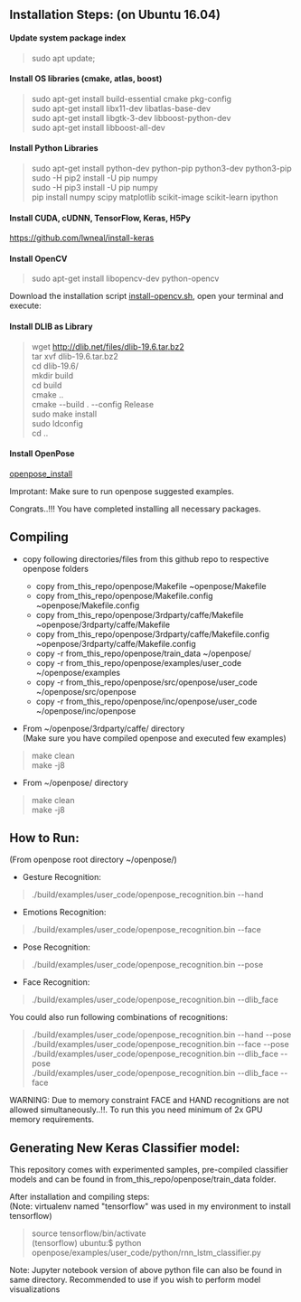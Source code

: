 
## Installation Steps: (on Ubuntu 16.04)

#### Update system package index
> sudo apt update;

#### Install OS libraries (cmake, atlas, boost)  
> sudo apt-get install build-essential cmake pkg-config  
> sudo apt-get install libx11-dev libatlas-base-dev  
> sudo apt-get install libgtk-3-dev libboost-python-dev  
> sudo apt-get install libboost-all-dev  

#### Install Python Libraries
> sudo apt-get install python-dev python-pip python3-dev python3-pip  
> sudo -H pip2 install -U pip numpy  
> sudo -H pip3 install -U pip numpy  
> pip install numpy scipy matplotlib scikit-image scikit-learn ipython

#### Install CUDA, cUDNN, TensorFlow, Keras, H5Py
https://github.com/lwneal/install-keras

#### Install OpenCV  
> sudo apt-get install libopencv-dev python-opencv  

Download the installation script [install-opencv.sh](https://github.com/milq/milq/blob/master/scripts/bash/install-opencv.sh), open your terminal and execute:  

#### Install DLIB as Library
> wget <a class="vglnk" href="http://dlib.net/files/dlib-19.6.tar.bz2" rel="nofollow"><span>http</span><span>://</span><span>dlib</span><span>.</span><span>net</span><span>/</span><span>files</span><span>/</span><span>dlib</span><span>-</span><span>19</span><span>.</span><span>6</span><span>.</span><span>tar</span><span>.</span><span>bz2</span></a>  
> tar xvf dlib-19.6.tar.bz2  
> cd dlib-19.6/  
> mkdir build  
> cd build  
> cmake ..  
> cmake --build . --config Release  
> sudo make install  
> sudo ldconfig  
> cd ..  

#### Install OpenPose  
[openpose_install](https://github.com/CMU-Perceptual-Computing-Lab/openpose/blob/master/doc/installation.md)  

Improtant: Make sure to run openpose suggested examples.

Congrats..!!! You have completed installing all necessary packages.  

## Compiling  

- copy following directories/files from this github repo to respective openpose folders
  - copy from_this_repo/openpose/Makefile ~openpose/Makefile
  - copy from_this_repo/openpose/Makefile.config ~openpose/Makefile.config
  - copy from_this_repo/openpose/3rdparty/caffe/Makefile ~openpose/3rdparty/caffe/Makefile
  - copy from_this_repo/openpose/3rdparty/caffe/Makefile.config ~openpose/3rdparty/caffe/Makefile.config
  - copy -r from_this_repo/openpose/train_data ~/openpose/
  - copy -r from_this_repo/openpose/examples/user_code ~/openpose/examples
  - copy -r from_this_repo/openpose/src/openpose/user_code ~/openpose/src/openpose
  - copy -r from_this_repo/openpose/inc/openpose/user_code ~/openpose/inc/openpose  


- From ~/openpose/3rdparty/caffe/ directory  
  (Make sure you have compiled openpose and executed few examples)
> make clean  
> make -j8  

- From ~/openpose/ directory  
> make clean  
> make -j8

## How to Run:
(From openpose root directory ~/openpose/)  
- Gesture Recognition:
>./build/examples/user_code/openpose_recognition.bin --hand  

- Emotions Recognition:  
>./build/examples/user_code/openpose_recognition.bin --face  

- Pose Recognition:  
>./build/examples/user_code/openpose_recognition.bin --pose  

- Face Recognition:  
>./build/examples/user_code/openpose_recognition.bin --dlib_face  

You could also run following combinations of recognitions:
> ./build/examples/user_code/openpose_recognition.bin --hand --pose  
> ./build/examples/user_code/openpose_recognition.bin --face --pose   
> ./build/examples/user_code/openpose_recognition.bin --dlib_face --pose  
> ./build/examples/user_code/openpose_recognition.bin --dlib_face --face   

WARNING: Due to memory constraint FACE and HAND recognitions are not allowed simultaneously..!!. To run this you need minimum of 2x GPU memory requirements.

## Generating New Keras Classifier model:
This repository comes with experimented samples, pre-compiled classifier models and can be found in from_this_repo/openpose/train_data folder.

After installation and compiling steps:  
(Note: virtualenv named "tensorflow" was used in my environment to install tensorflow)  
> source tensorflow/bin/activate  
(tensorflow) ubuntu:$ python openpose/examples/user_code/python/rnn_lstm_classifier.py

Note: Jupyter notebook version of above python file can also be found in same directory. Recommended to use if you wish to perform model visualizations
